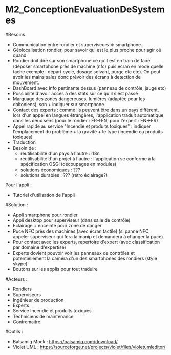 # M2_ConceptionEvaluationDeSystemes

#Besoins
* Communication entre rondier et superviseurs => smartphone.
* Géolocalisation rondier, pour savoir qui est le plus proche pour agir où quand
* Rondier doit dire sur son smartphone ce qu'il est en train de faire (déposer smartphone près de machine (nfc) puis ecran en mode quelle tache
exemple : départ cycle, dosage solvant, purge etc etc). On peut avoir les mains sales donc prévoir des écrans à detection de mouvement.
* DashBoard avec info pertinante dessus (panneau de contrôle, jauge etc)
* Possibilité d'avoir accès à des stats sur ce qu'il s'est passé
* Marquage des zones dangereuses, lumières (adaptée pour les daltoniens), son + indiquer sur smartphone
* Contact des experts : comme ils peuvent être dans un pays différent, lors d'un appel en langues étrangères, l'application traduit automatique dans les deux sens (pour le rondier : FR->EN, pour l'expert : EN->FR)
* Appel rapide au service "Incendie et produits toxiques" : indiquer l'emplacement du problème + la gravité + le type (incendie ou produits toxiques)
* Traduction
* Besoin de :
	* réutilisabilité d'un pays à l'autre : i18n
	* réutilisabilité d'un projet à l'autre : l'application se conforme à la spécification OSGi (découpages en modules)
	* solutions économiques : ???
	* solutions durables : ??? (rétro éclairage?)

Pour l'appli :  
* Tutoriel d'utilisation de l'appli


#Solution :

* Appli smartphone pour rondier
* Appli desktop pour superviseur (dans salle de contrôle)
* Eclairage + enceinte pour zone de danger
* Puce NFC près des machines (avec écran tactile) (si panne NFC, appeler superviseur qui fera la manip et demandera à changer la puce)
* Pour contact avec les experts, repertoire d'expert (avec classification par domaine d'expertise)
* Experts dovient pouvoir voir les panneaux de contrôles et potentiellement la caméra d'un des smartphones des rondiers (style skype)
* Boutons sur les applis pour tout traduire


#Acteurs :

* Rondiers
* Superviseurs
* Ingénieur de production
* Experts
* Service Incendie et produits toxiques
* Techniciens de maintenance
* Contremaitre

#Outils :

* Balsamiq Mock : https://balsamiq.com/download/
* Violet UML : https://sourceforge.net/projects/violet/files/violetumleditor/

